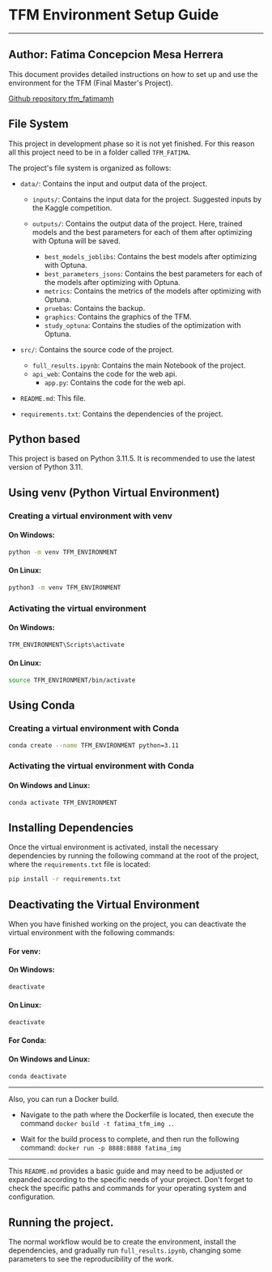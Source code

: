 
# TFM Environment Setup Guide

---
__Author__: Fatima Concepcion Mesa Herrera
---

This document provides detailed instructions on how to set up and use the environment for the TFM (Final Master's Project).

[Github repository tfm_fatimamh](https://github.com/FatimaMHerrera/tfm_fatimamh.git)

## File System

This project in development phase so it is not yet finished.
For this reason all this project need to be in a folder called `TFM_FATIMA`.


The project's file system is organized as follows:

- `data/`: Contains the input and output data of the project.
    - `inputs/`: Contains the input data for the project. Suggested inputs by the Kaggle competition.
    
    - `outputs/`: Contains the output data of the project. Here, trained models and the best parameters for each of them after optimizing with Optuna will be saved.
        - `best_models_joblibs`: Contains the best models after optimizing with Optuna.
        - `best_parameters_jsons`: Contains the best parameters for each of the models after optimizing with Optuna.
        - `metrics`: Contains the metrics of the models after optimizing with Optuna.
        - `pruebas`: Contains the backup.
        - `graphics`: Contains the graphics of the TFM.
        - `study_optuna`: Contains the studies of the optimization with Optuna.

- `src/`: Contains the source code of the project.
    - `full_results.ipynb`: Contains the main Notebook of the project.
    - `api_web`: Contains the code for the web api.
      - `app.py`: Contains the code for the web api.

- `README.md`: This file.  
- `requirements.txt`: Contains the dependencies of the project.


## Python based

This project is based on Python 3.11.5. It is recommended to use the latest version of Python 3.11.

## Using venv (Python Virtual Environment)

### Creating a virtual environment with venv

#### On Windows:

```bash
python -m venv TFM_ENVIRONMENT
```

#### On Linux:

```bash
python3 -m venv TFM_ENVIRONMENT
```

### Activating the virtual environment

#### On Windows:

```bash
TFM_ENVIRONMENT\Scripts\activate
```

#### On Linux:

```bash
source TFM_ENVIRONMENT/bin/activate
```

## Using Conda

### Creating a virtual environment with Conda

```bash
conda create --name TFM_ENVIRONMENT python=3.11
```

### Activating the virtual environment with Conda

#### On Windows and Linux:

```bash
conda activate TFM_ENVIRONMENT
```

## Installing Dependencies

Once the virtual environment is activated, install the necessary dependencies by running the following command at the root of the project, where the `requirements.txt` file is located:

```bash
pip install -r requirements.txt
```

## Deactivating the Virtual Environment

When you have finished working on the project, you can deactivate the virtual environment with the following commands:

#### For venv:

#### On Windows:
```bash
deactivate
```

#### On Linux:
```bash
deactivate
```

#### For Conda:

#### On Windows and Linux:
```bash
conda deactivate
```
---

Also, you can run a Docker build.

- Navigate to the path where the Dockerfile is located, then execute the command `docker build -t fatima_tfm_img .`.

- Wait for the build process to complete, and then run the following command: `docker run -p 8888:8888 fatima_img`


---
This `README.md` provides a basic guide and may need to be adjusted or expanded according to the specific needs of your project. Don't forget to check the specific paths and commands for your operating system and configuration.


## Running the project.
The normal workflow would be to create the environment, install the dependencies, and gradually run `full_results.ipynb`, changing some parameters to see the reproducibility of the work.
